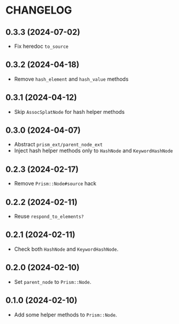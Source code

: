 # CHANGELOG

## 0.3.3 (2024-07-02)

* Fix heredoc `to_source`

## 0.3.2 (2024-04-18)

* Remove `hash_element` and `hash_value` methods

## 0.3.1 (2024-04-12)

* Skip `AssocSplatNode` for hash helper methods

## 0.3.0 (2024-04-07)

* Abstract `prism_ext/parent_node_ext`
* Inject hash helper methods only to `HashNode` and `KeywordHashNode`

## 0.2.3 (2024-02-17)

* Remove `Prism::Node#source` hack

## 0.2.2 (2024-02-11)

* Reuse `respond_to_elements?`

## 0.2.1 (2024-02-11)

* Check both `HashNode` and `KeywordHashNode`.

## 0.2.0 (2024-02-10)

* Set `parent_node` to `Prism::Node`.

## 0.1.0 (2024-02-10)

* Add some helper methods to `Prism::Node`.
